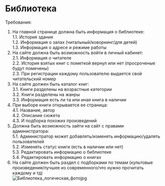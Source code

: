 # Библиотека  
Требования:  
1. На главной странице должна быть информация о библиотеке:  
   1.1. История здания  
   1.2. Информация о залах (читальный/коворкинг/для детей)  
   1.3. Информация о адресе и режиме работы  
2. На сайте должна быть возможность войти в личный кабинет:  
   2.1. Информация о читателе  
   2.2. История взятых книг с пометкой вернул или нет (просроченые будут помечены)  
   2.3. При регистрации каждому пользователю выдается свой читательский номер  
3. На сайте должен быть каталог книг:  
   3.1. Книги разделены на возрастные категории  
   3.2. Книги разделены на жанры  
   3.3. Информация есть ли та или иная книга в наличии  
4. При выборе книги открывается ее страница:  
   4.1. Название, автор  
   4.2. Описание сюжета  
   4.3. И подборка похожих произведений  
5. Должна быть возможность зайти на сайт с правами администратора:  
   5.1. Администратор может добавлять/изменять информацию/удалять пользователей  
   5.2. Изменять статус книги (есть в наличии или нет)  
   5.3. Редактировать информацию о библиотеке  
   5.4. Редактировать информацию о книгах  
6. На сайте должен быть раздел с подборками по темам (культовые произведения/лучшее из современного/что нужно прочитать каждому и тд)  
![Библиотека_логическая_фотоjpg](https://github.com/Ursulaaaa15/Library/assets/128168213/a2ff3d7c-278d-4b15-8394-84ef9febce2b)
